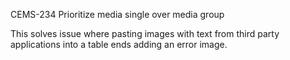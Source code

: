 CEMS-234 Prioritize media single over media group

This solves issue where pasting images with text from third party applications into a table ends adding an error image.